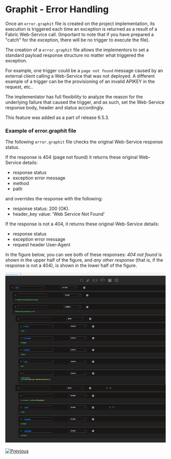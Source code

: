 # Graphit - Error Handling

Once an ```error.graphit``` file is created on the project implementation, its execution is triggered each time an exception is returned as a result of a
Fabric Web-Service call. (Important to note that if you have prepared a "catch" for the exception, there will be no trigger to execute the file). 

The creation of a ```error.graphit``` file allows the implementors to set a standard payload response structure no matter what triggered the exception.

For example, one trigger could be a ```page not found``` message caused by an external client calling a Web-Service that was not deployed. A different example of a trigger can be the provisioning of an invalid APIKEY in the request, etc..

The implementator has full flexibility to analyze the reason for the underlying failure that caused the trigger, and as such, set the Web-Service response body, header and status accordingly.

This feature was added as a part of release 6.5.3.

### Example of error.graphit file

The following ```error.graphit``` file checks the original Web-Service response status.

If the response is 404 (page not found) it returns these original Web-Service details:
- response status
- exception error message	
- method
- path

and overrides the response with the following:		
- response status: 200 (OK).
- header_key value: 'Web Service Not Found'


If the response is not a 404, it returns these original Web-Service details:	
- response status
- exception error message
- request header User-Agent

In the figure below, you can see both of these responses: *404 not found* is shown in the upper half of the figure, and *any other response* (that is, if the response is not a 404), is shown in the lower half of the figure.  

<img src="images/66_graphit_error_handling.png"></img>


[![Previous](/articles/images/Previous.png)](/articles/15_web_services_and_graphit/17_Graphit/09_invoke_graphit_from_outside_studio.md)
